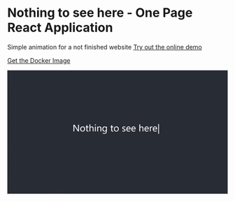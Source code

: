 # Nothing to see here - One Page React Application
Simple animation for a not finished website
[Try out the online demo](https://vallezw.github.io/NothingToSeeHere/)

[Get the Docker Image](https://hub.docker.com/repository/docker/vallezw/nothingtoseehere)


![Preview Gif](https://github.com/vallezw/NothingToSeeHere/blob/master/Docs/PreviewGif.gif)
